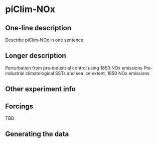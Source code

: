 <!--- This file contains a number of sections -->
<!--- They are bounded by comments like this -->
<!--- Do not edit these sections by hand -->
<!--- Start title -->
# piClim-NOx
<!--- End title -->

## One-line description

<!--- Start one-line-description -->
Describe piClim-NOx in one sentence.
<!--- End one-line-description -->

## Longer description

<!--- Start longer-description -->
Perturbation from pre-industrial control using 1850 NOx emissions
 Pre-industrial climatological SSTs and sea ice extent, 1850 NOx emissions
<!--- End longer-description -->

## Other experiment info

<!--- Start other-experiment-info -->
<!--- End other-experiment-info -->

## Forcings

<!--- Start forcings -->
TBD
<!--- End forcings -->

## Generating the data

<!--- TODO: auto-generate this -->
